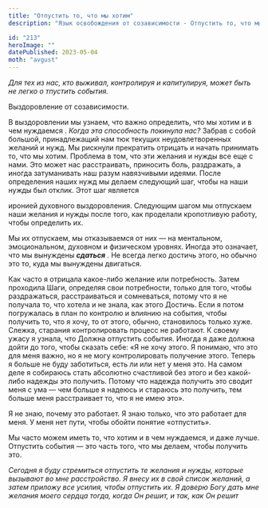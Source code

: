 ```yaml
---
title: "Отпустить то, что мы хотим"
description: "Язык освобождения от созависимости - Отпустить то, что мы хотим"

id: "213"
heroImage: ""
datePublished: 2023-05-04
moth: "avgust"
---
```


_Для_ _тех_ _из_ _нас,_ _кто_ _выживал,_ _контролируя_ _и_ _капитулируя,_
_может_ _быть_ _не_ _легко_ _о_ _тпустить_ _события._

Выздоровление от созависимости.

В выздоровлении мы узнаем, что важно определить, что мы хотим и в чем
нуждаемся _. Когда эта способность покинула_ _нас?_ Забрав с собой большой,
принадлежащий нам тюк текущих неудовлетворенных желаний и нужд. Мы рискнули
прекратить отрицать и начать принимать то, что мы хотим. Проблема в том, что
эти желания и нужды все еще с нами. Это может нас расстраивать, приносить
боль, раздражать, а иногда затуманивать наш разум навязчивыми идеями. После
определения наших нужд мы делаем следующий шаг, чтобы на наши нужды был
отклик. Этот шаг является

иронией духовного выздоровления. Следующим шагом мы отпускаем наши желания и
нужды после того, как проделали кропотливую работу, чтобы определить их.

Мы их отпускаем, мы отказываемся от них — на ментальном, эмоциональном,
духовном и физическом уровнях. Иногда это означает, что мы вынуждены
**_сдаться_** _._ Не всегда легко достичь этого, но обычно это то, куда мы
вынуждены двигаться.

Как часто я отрицала какое-либо желание или потребность. Затем проходила Шаги,
определяя свои потребности, только для того, чтобы раздражаться,
расстраиваться и сомневаться, потому что я не получала то, что хотела и не
знала, как этого Достичь. Если я потом погружалась в план по контролю и
влиянию на события, чтобы получить то, что я хочу, то от этого, обычно,
становилось только хуже. Слежка, старания контролировать процесс не работают.
К своему ужасу я узнала, что Должна отпустить события. Иногда я даже должна
дойти до того, чтобы сказать себе: «Я не хочу этого. Я понимаю, что это для
меня важно, но я не могу контролировать получение этого. Теперь я больше не
буду заботиться, есть ли или нет у меня это. На самом деле я собираюсь стать
абсолютно счастливой без этого и без какой-либо надежды это получить. Потому
что надежда получить это сводит меня с ума — чем больше я надеюсь и стараюсь
это получить, тем больше меня расстраивает то, что я не имею это».

Я не знаю, почему это работает. Я знаю только, что это работает для меня. У
меня нет пути, чтобы обойти понятие «отпустить».

Мы часто можем иметь то, что хотим и в чем нуждаемся, и даже лучше. Отпустить
события — это часть того, что мы делаем, чтобы получить это.

_Сегодня_ _я_ _буду_ _стремиться_ _отпустить_ _те_ _желания_ _и_ _нужды,_
_которые_ _вызывают_ _во_ _мне_ _расстройство._ _Я_ _внесу_ _их_ _в_ _свой_
_список_ _желаний,_ _а_ _затем_ _приложу_ _все_ _усилия,_ _чтобы_ _отпустить_
_их._ _Я_ _доверю_ _Богу_ _дать_ _мне_ _желания_ _моего_ _сердца_ _тогда,_
_когда_ _Он_ _решит,_ _и_ _так,_ _как_ _Он_ _решит_
